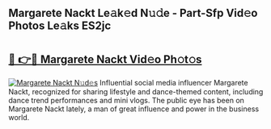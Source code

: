 ## Margarete Nackt Le𝚊k𝚎d N𝚞𝚍e - Part-Sfp Vid𝚎o Photos Le𝚊ks ES2jc

# <h2><a href="http://fbax0pl.evod.top/?m=Margarete+Nackt">🔗 👉🔴 Margarete Nackt Vid𝚎o Ph𝚘t𝚘s</a></h2>

[![Margarete Nackt N𝚞d𝚎s](https://i.imgur.com/8V9OHl7.gif)](http://fbax0pl.evod.top/?m=Margarete+Nackt)
Influential social media influencer Margarete Nackt, recognized for sharing lifestyle and dance-themed content, including dance trend performances and mini vlogs. The public eye has been on Margarete Nackt lately, a man of great influence and power in the business world. 
